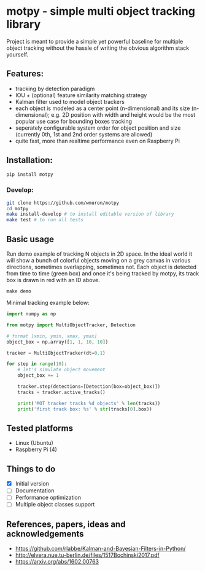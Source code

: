 # motpy - simple multi object tracking library

Project is meant to provide a simple yet powerful baseline for multiple object tracking without the hassle of writing the obvious algorithm stack yourself.

## Features:

- tracking by detection paradigm
- IOU + (optional) feature similarity matching strategy
- Kalman filter used to model object trackers
- each object is modeled as a center point (n-dimensional) and its size (n-dimensional); e.g. 2D position with width and height would be the most popular use case for bounding boxes tracking
- seperately configurable system order for object position and size (currently 0th, 1st and 2nd order systems are allowed)
- quite fast, more than realtime performance even on Raspberry Pi

## Installation:

```bash
pip install motpy
```

### Develop:
```bash
git clone https://github.com/wmuron/motpy
cd motpy 
make install-develop # to install editable version of library
make test # to run all tests
```
## Basic usage

Run demo example of tracking N objects in 2D space. In the ideal world it will show a bunch of colorful objects moving on a grey canvas in various directions, sometimes overlapping, sometimes not. Each object is detected from time to time (green box) and once it's being tracked by motpy, its track box is drawn in red with an ID above.
```
make demo
```

Minimal tracking example below:

```python
import numpy as np

from motpy import MultiObjectTracker, Detection

# format [xmin, ymin, xmax, ymax]
object_box = np.array([1, 1, 10, 10])

tracker = MultiObjectTracker(dt=0.1)

for step in range(10):
    # let's simulate object movement
    object_box += 1

    tracker.step(detections=[Detection(box=object_box)])
    tracks = tracker.active_tracks()

    print('MOT tracker tracks %d objects' % len(tracks))
    print('first track box: %s' % str(tracks[0].box))

```

## Tested platforms
- Linux (Ubuntu)
- Raspberry Pi (4)

## Things to do

- [x] Initial version
- [ ] Documentation
- [ ] Performance optimization
- [ ] Multiple object classes support

## References, papers, ideas and acknowledgements
- https://github.com/rlabbe/Kalman-and-Bayesian-Filters-in-Python/
- http://elvera.nue.tu-berlin.de/files/1517Bochinski2017.pdf
- https://arxiv.org/abs/1602.00763